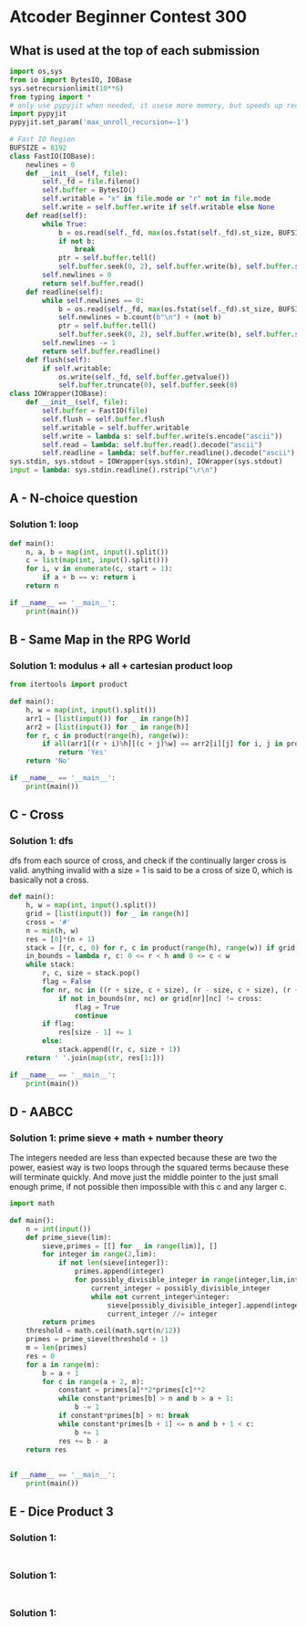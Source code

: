 # Atcoder Beginner Contest 300

## What is used at the top of each submission

```py
import os,sys
from io import BytesIO, IOBase
sys.setrecursionlimit(10**6)
from typing import *
# only use pypyjit when needed, it usese more memory, but speeds up recursion in pypy
import pypyjit
pypyjit.set_param('max_unroll_recursion=-1')
 
# Fast IO Region
BUFSIZE = 8192
class FastIO(IOBase):
    newlines = 0
    def __init__(self, file):
        self._fd = file.fileno()
        self.buffer = BytesIO()
        self.writable = "x" in file.mode or "r" not in file.mode
        self.write = self.buffer.write if self.writable else None
    def read(self):
        while True:
            b = os.read(self._fd, max(os.fstat(self._fd).st_size, BUFSIZE))
            if not b:
                break
            ptr = self.buffer.tell()
            self.buffer.seek(0, 2), self.buffer.write(b), self.buffer.seek(ptr)
        self.newlines = 0
        return self.buffer.read()
    def readline(self):
        while self.newlines == 0:
            b = os.read(self._fd, max(os.fstat(self._fd).st_size, BUFSIZE))
            self.newlines = b.count(b"\n") + (not b)
            ptr = self.buffer.tell()
            self.buffer.seek(0, 2), self.buffer.write(b), self.buffer.seek(ptr)
        self.newlines -= 1
        return self.buffer.readline()
    def flush(self):
        if self.writable:
            os.write(self._fd, self.buffer.getvalue())
            self.buffer.truncate(0), self.buffer.seek(0)
class IOWrapper(IOBase):
    def __init__(self, file):
        self.buffer = FastIO(file)
        self.flush = self.buffer.flush
        self.writable = self.buffer.writable
        self.write = lambda s: self.buffer.write(s.encode("ascii"))
        self.read = lambda: self.buffer.read().decode("ascii")
        self.readline = lambda: self.buffer.readline().decode("ascii")
sys.stdin, sys.stdout = IOWrapper(sys.stdin), IOWrapper(sys.stdout)
input = lambda: sys.stdin.readline().rstrip("\r\n")
```

## A - N-choice question

### Solution 1:  loop

```py
def main():
    n, a, b = map(int, input().split())
    c = list(map(int, input().split()))
    for i, v in enumerate(c, start = 1):
        if a + b == v: return i
    return n
 
if __name__ == '__main__':
    print(main())
```

## B - Same Map in the RPG World 

### Solution 1:  modulus + all + cartesian product loop

```py
from itertools import product
 
def main():
    h, w = map(int, input().split())
    arr1 = [list(input()) for _ in range(h)]
    arr2 = [list(input()) for _ in range(h)]
    for r, c in product(range(h), range(w)):
        if all(arr1[(r + i)%h][(c + j)%w] == arr2[i][j] for i, j in product(range(h), range(w))):
            return 'Yes'
    return 'No'
 
if __name__ == '__main__':
    print(main())
```

## C - Cross 

### Solution 1:  dfs 

dfs from each source of cross, and check if the continually larger cross is valid.  anything invalid with a size = 1 is said to be a cross of size 0, which is basically not a cross. 

```py
def main():
    h, w = map(int, input().split())
    grid = [list(input()) for _ in range(h)]
    cross = '#'
    n = min(h, w)
    res = [0]*(n + 1)
    stack = [(r, c, 0) for r, c in product(range(h), range(w)) if grid[r][c] == cross]
    in_bounds = lambda r, c: 0 <= r < h and 0 <= c < w
    while stack:
        r, c, size = stack.pop()
        flag = False
        for nr, nc in ((r + size, c + size), (r - size, c + size), (r + size, c + size), (r - size, c - size)):
            if not in_bounds(nr, nc) or grid[nr][nc] != cross:
                flag = True
                continue
        if flag:
            res[size - 1] += 1
        else:
            stack.append((r, c, size + 1))
    return ' '.join(map(str, res[1:]))
                    
if __name__ == '__main__':
    print(main())
```

## D - AABCC 

### Solution 1:  prime sieve + math + number theory

The integers needed are less than expected because these are two the power, easiest way is two loops through the squared terms because these will terminate quickly.  And move just the middle pointer to the just small enough prime, if not possible then impossible with this c and any larger c.

```py
import math
 
def main():
    n = int(input())
    def prime_sieve(lim):
        sieve,primes = [[] for _ in range(lim)], []
        for integer in range(2,lim):
            if not len(sieve[integer]):
                primes.append(integer)
                for possibly_divisible_integer in range(integer,lim,integer):
                    current_integer = possibly_divisible_integer
                    while not current_integer%integer:
                        sieve[possibly_divisible_integer].append(integer)
                        current_integer //= integer
        return primes
    threshold = math.ceil(math.sqrt(n/12))
    primes = prime_sieve(threshold + 1)
    m = len(primes)
    res = 0
    for a in range(m):
        b = a + 1
        for c in range(a + 2, m):
            constant = primes[a]**2*primes[c]**2
            while constant*primes[b] > n and b > a + 1:
                b -= 1
            if constant*primes[b] > n: break
            while constant*primes[b + 1] <= n and b + 1 < c:
                b += 1
            res += b - a
    return res
 
                    
if __name__ == '__main__':
    print(main())
```

## E - Dice Product 3 

### Solution 1: 

```py

```

##

### Solution 1: 

```py

```

##

### Solution 1: 

```py

```